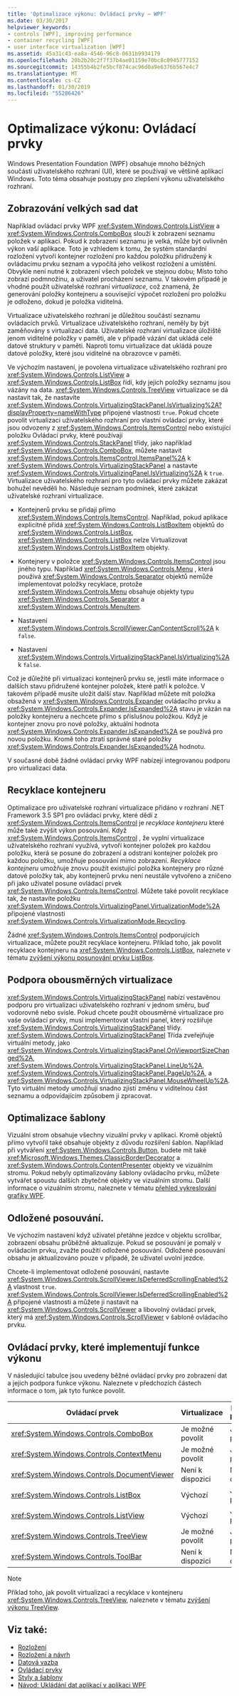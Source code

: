```yaml
---
title: 'Optimalizace výkonu: Ovládací prvky – WPF'
ms.date: 03/30/2017
helpviewer_keywords:
- controls [WPF], improving performance
- container recycling [WPF]
- user interface virtualization [WPF]
ms.assetid: 45a31c43-ea8a-4546-96c8-0631b9934179
ms.openlocfilehash: 20b2b20c2f7f37b4ae01159e70bc8c0945777152
ms.sourcegitcommit: 14355b4b2fe5bcf874cac96d0a9e6376b567e4c7
ms.translationtype: MT
ms.contentlocale: cs-CZ
ms.lasthandoff: 01/30/2019
ms.locfileid: "55286426"
---
```

# <a name="optimizing-performance-controls"></a>Optimalizace výkonu: Ovládací prvky

Windows Presentation Foundation (WPF) obsahuje mnoho běžných součásti uživatelského rozhraní (UI), které se používají ve většině aplikací Windows. Toto téma obsahuje postupy pro zlepšení výkonu uživatelského rozhraní.

## <a name="displaying-large-data-sets"></a>Zobrazování velkých sad dat

Například ovládací prvky WPF <xref:System.Windows.Controls.ListView> a <xref:System.Windows.Controls.ComboBox> slouží k zobrazení seznamu položek v aplikaci. Pokud k zobrazení seznamu je velká, může být ovlivněn výkon vaší aplikace. Toto je vzhledem k tomu, že systém standardní rozložení vytvoří kontejner rozložení pro každou položku přidružený k ovládacímu prvku seznam a vypočítá jeho velikost rozložení a umístění. Obvykle není nutné k zobrazení všech položek ve stejnou dobu; Místo toho zobrazí podmnožinu, a uživatel procházení seznamu. V takovém případě je vhodné použít uživatelské rozhraní *virtualizace*, což znamená, že generování položky kontejneru a související výpočet rozložení pro položku je odloženo, dokud je položka viditelná.

Virtualizace uživatelského rozhraní je důležitou součástí seznamu ovládacích prvků. Virtualizace uživatelského rozhraní, neměly by být zaměňovány s virtualizací data. Uživatelské rozhraní virtualizace úložiště jenom viditelné položky v paměti, ale v případě vázání dat ukládá celé datové struktury v paměti. Naproti tomu virtualizace dat ukládá pouze datové položky, které jsou viditelné na obrazovce v paměti.

Ve výchozím nastavení, je povolena virtualizace uživatelského rozhraní pro <xref:System.Windows.Controls.ListView> a <xref:System.Windows.Controls.ListBox> řídí, kdy jejich položky seznamu jsou vázány na data. <xref:System.Windows.Controls.TreeView> virtualizace se dá nastavit tak, že nastavíte <xref:System.Windows.Controls.VirtualizingStackPanel.IsVirtualizing%2A?displayProperty=nameWithType> připojené vlastnosti `true`. Pokud chcete povolit virtualizaci uživatelského rozhraní pro vlastní ovládací prvky, které jsou odvozeny z <xref:System.Windows.Controls.ItemsControl> nebo existující položku Ovládací prvky, které používají <xref:System.Windows.Controls.StackPanel> třídy, jako například <xref:System.Windows.Controls.ComboBox>, můžete nastavit <xref:System.Windows.Controls.ItemsControl.ItemsPanel%2A> k <xref:System.Windows.Controls.VirtualizingStackPanel> a nastavte <xref:System.Windows.Controls.VirtualizingPanel.IsVirtualizing%2A> k `true`. Virtualizace uživatelského rozhraní pro tyto ovládací prvky můžete zakázat bohužel nevěděli ho. Následuje seznam podmínek, které zakázat uživatelské rozhraní virtualizace.

- Kontejnerů prvku se přidají přímo <xref:System.Windows.Controls.ItemsControl>. Například, pokud aplikace explicitně přidá <xref:System.Windows.Controls.ListBoxItem> objektů do <xref:System.Windows.Controls.ListBox>, <xref:System.Windows.Controls.ListBox> nelze Virtualizovat <xref:System.Windows.Controls.ListBoxItem> objekty.

- Kontejnery v položce <xref:System.Windows.Controls.ItemsControl> jsou jiného typu. Například <xref:System.Windows.Controls.Menu> , která používá <xref:System.Windows.Controls.Separator> objektů nemůže implementovat položky recyklace, protože <xref:System.Windows.Controls.Menu> obsahuje objekty typu <xref:System.Windows.Controls.Separator> a <xref:System.Windows.Controls.MenuItem>.

- Nastavení <xref:System.Windows.Controls.ScrollViewer.CanContentScroll%2A> k `false`.

- Nastavení <xref:System.Windows.Controls.VirtualizingStackPanel.IsVirtualizing%2A> k `false`.

Což je důležité při virtualizaci kontejnerů prvku se, jestli máte informace o dalších stavu přidružené kontejner položek, které patří k položce. V takovém případě musíte uložit další stav. Například můžete mít položka obsažená v <xref:System.Windows.Controls.Expander> ovládacího prvku a <xref:System.Windows.Controls.Expander.IsExpanded%2A> stavu je vázán na položky kontejneru a nechcete přímo s příslušnou položkou. Když je kontejner znovu pro nové položky, aktuální hodnota <xref:System.Windows.Controls.Expander.IsExpanded%2A> se používá pro novou položku. Kromě toho ztratí správné staré položky <xref:System.Windows.Controls.Expander.IsExpanded%2A> hodnotu.

V současné době žádné ovládací prvky WPF nabízejí integrovanou podporu pro virtualizaci data.

## <a name="container-recycling"></a>Recyklace kontejneru

Optimalizace pro uživatelské rozhraní virtualizace přidáno v rozhraní .NET Framework 3.5 SP1 pro ovládací prvky, které dědí z <xref:System.Windows.Controls.ItemsControl> je *recyklace kontejneru* které může také zvýšit výkon posouvání. Když <xref:System.Windows.Controls.ItemsControl> , že vyplní virtualizace uživatelského rozhraní využívá, vytvoří kontejner položek pro každou položku, která se posune do zobrazení a odstraní kontejner položek pro každou položku, umožňuje posouvání mimo zobrazení. *Recyklace kontejneru* umožňuje znovu použít existující položka kontejnery pro různé datové položky tak, aby kontejnerů prvku není neustále vytvořeno a zničeno při jako uživatel posune ovládací prvek <xref:System.Windows.Controls.ItemsControl>. Můžete také povolit recyklace tak, že nastavíte položku <xref:System.Windows.Controls.VirtualizingPanel.VirtualizationMode%2A> připojené vlastnosti <xref:System.Windows.Controls.VirtualizationMode.Recycling>.

Žádné <xref:System.Windows.Controls.ItemsControl> podporujících virtualizace, můžete použít recyklace kontejneru. Příklad toho, jak povolit recyklace kontejneru na <xref:System.Windows.Controls.ListBox>, naleznete v tématu [zvýšení výkonu posunování prvku ListBox](../controls/how-to-improve-the-scrolling-performance-of-a-listbox.md).

## <a name="supporting-bidirectional-virtualization"></a>Podpora obousměrných virtualizace

<xref:System.Windows.Controls.VirtualizingStackPanel> nabízí vestavěnou podporu pro virtualizaci uživatelského rozhraní v jednom směru, buď vodorovně nebo svisle. Pokud chcete použít obousměrné virtualizace pro vaše ovládací prvky, musí implementovat vlastní panel, který rozšiřuje <xref:System.Windows.Controls.VirtualizingStackPanel> třídy. <xref:System.Windows.Controls.VirtualizingStackPanel> Třída zveřejňuje virtuální metody, jako <xref:System.Windows.Controls.VirtualizingStackPanel.OnViewportSizeChanged%2A>, <xref:System.Windows.Controls.VirtualizingStackPanel.LineUp%2A>, <xref:System.Windows.Controls.VirtualizingStackPanel.PageUp%2A>, a <xref:System.Windows.Controls.VirtualizingStackPanel.MouseWheelUp%2A>. Tyto virtuální metody umožňují snadno zjistí změnu v viditelnou část seznamu a odpovídajícím způsobem ji zpracovat.

## <a name="optimizing-templates"></a>Optimalizace šablony

Vizuální strom obsahuje všechny vizuální prvky v aplikaci. Kromě objektů přímo vytvořil také obsahuje objekty z důvodu rozšíření šablon. Například při vytváření <xref:System.Windows.Controls.Button>, budete mít také <xref:Microsoft.Windows.Themes.ClassicBorderDecorator> a <xref:System.Windows.Controls.ContentPresenter> objekty ve vizuálním stromu. Pokud nebyly optimalizovány šablony ovládacího prvku, můžete vytvářet spoustu dalších zbytečné objekty ve vizuálním stromu. Další informace o vizuálním stromu, naleznete v tématu [přehled vykreslování grafiky WPF](../graphics-multimedia/wpf-graphics-rendering-overview.md).

## <a name="deferred-scrolling"></a>Odložené posouvání.

Ve výchozím nastavení když uživatel přetáhne jezdce v objektu scrollbar, zobrazení obsahu průběžně aktualizuje. Pokud se posouvání je pomalý v ovládacím prvku, zvažte použití odložené posouvání. Odložené posouvání obsahu je aktualizováno pouze v případě, že uživatel uvolní jezdce.

Chcete-li implementovat odložené posouvání, nastavte <xref:System.Windows.Controls.ScrollViewer.IsDeferredScrollingEnabled%2A> vlastnost `true`. <xref:System.Windows.Controls.ScrollViewer.IsDeferredScrollingEnabled%2A> připojené vlastnosti a můžete ji nastavit na <xref:System.Windows.Controls.ScrollViewer> a libovolný ovládací prvek, který má <xref:System.Windows.Controls.ScrollViewer> v šabloně ovládacího prvku.

## <a name="controls-that-implement-performance-features"></a>Ovládací prvky, které implementují funkce výkonu

V následující tabulce jsou uvedeny běžné ovládací prvky pro zobrazení dat a jejich podpora funkce výkonu. Naleznete v předchozích částech informace o tom, jak tyto funkce povolit.

|Ovládací prvek|Virtualizace|Recyklace kontejneru|Odložené posouvání.|
|-------------|--------------------|-------------------------|------------------------|
|<xref:System.Windows.Controls.ComboBox>|Je možné povolit|Je možné povolit|Je možné povolit|
|<xref:System.Windows.Controls.ContextMenu>|Je možné povolit|Je možné povolit|Je možné povolit|
|<xref:System.Windows.Controls.DocumentViewer>|Není k dispozici|Není k dispozici|Je možné povolit|
|<xref:System.Windows.Controls.ListBox>|Výchozí|Je možné povolit|Je možné povolit|
|<xref:System.Windows.Controls.ListView>|Výchozí|Je možné povolit|Je možné povolit|
|<xref:System.Windows.Controls.TreeView>|Je možné povolit|Je možné povolit|Je možné povolit|
|<xref:System.Windows.Controls.ToolBar>|Není k dispozici|Není k dispozici|Je možné povolit|

> [!NOTE]
> Příklad toho, jak povolit virtualizaci a recyklace v kontejneru <xref:System.Windows.Controls.TreeView>, naleznete v tématu [zvýšení výkonu TreeView](../controls/how-to-improve-the-performance-of-a-treeview.md).

## <a name="see-also"></a>Viz také:

- [Rozložení](layout.md)
- [Rozložení a návrh](optimizing-performance-layout-and-design.md)
- [Datová vazba](optimizing-performance-data-binding.md)
- [Ovládací prvky](../controls/index.md)
- [Styly a šablony](../controls/styling-and-templating.md)
- [Návod: Ukládání dat aplikací v aplikaci WPF](walkthrough-caching-application-data-in-a-wpf-application.md)